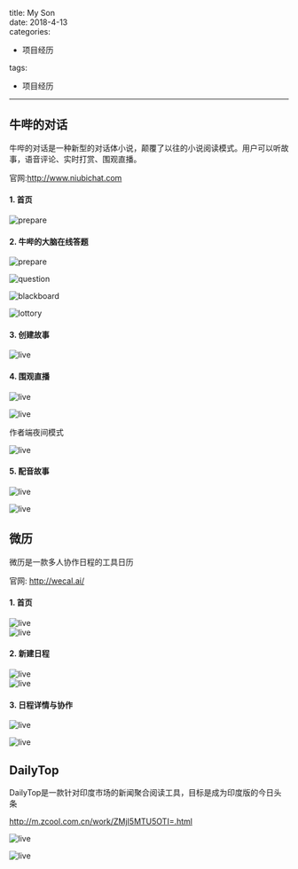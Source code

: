 title: My Son    
date: 2018-4-13     
categories:       

- 项目经历    
       
tags:      
 
- 项目经历    
    
---


## 牛哔的对话

牛哔的对话是一种新型的对话体小说，颠覆了以往的小说阅读模式。用户可以听故事，语音评论、实时打赏、围观直播。 

官网:http://www.niubichat.com   

####  1. 首页  

![prepare](https://github.com/liuyicheng3/learning-summary/blob/master/history/bibi_main_0.jpeg?raw=true) 


####  2. 牛哔的大脑在线答题

![prepare](https://github.com/liuyicheng3/learning-summary/blob/master/history/bibi_arena_0.png?raw=true) 

![question](https://github.com/liuyicheng3/learning-summary/blob/master/history/bibi_arena_1.png?raw=true)  

![blackboard](https://github.com/liuyicheng3/learning-summary/blob/master/history/bibi_arena_2.png?raw=true)

![lottory](https://github.com/liuyicheng3/learning-summary/blob/master/history/bibi_arena_3.png?raw=true)  

####  3. 创建故事

![live](https://github.com/liuyicheng3/learning-summary/blob/master/history/bibi_create_0.jpeg?raw=true) 


####  4. 围观直播    

![live](https://github.com/liuyicheng3/learning-summary/blob/master/history/bibi_live_0.png?raw=true) 

![live](https://github.com/liuyicheng3/learning-summary/blob/master/history/bibi_live_1.png?raw=true)    

作者端夜间模式   


![live](https://github.com/liuyicheng3/learning-summary/blob/master/history/bibi_live_2.jpeg?raw=true) 

####  5. 配音故事   

![live](https://github.com/liuyicheng3/learning-summary/blob/master/history/bibi_review_0.jpeg?raw=true) 

![live](https://github.com/liuyicheng3/learning-summary/blob/master/history/bibi_review_1.jpeg?raw=true) 



## 微历

微历是一款多人协作日程的工具日历

官网: http://wecal.ai/

####  1. 首页   

![live](https://github.com/liuyicheng3/learning-summary/blob/master/history/wecal_04.jpeg?raw=true)   
![live](https://github.com/liuyicheng3/learning-summary/blob/master/history/wecal_05.jpeg?raw=true)  

####  2. 新建日程  

![live](https://github.com/liuyicheng3/learning-summary/blob/master/history/wecal_00.png?raw=true)   
![live](https://github.com/liuyicheng3/learning-summary/blob/master/history/wecal_01.png?raw=true)  

####  3. 日程详情与协作   

![live](https://github.com/liuyicheng3/learning-summary/blob/master/history/wecal_02.jpeg?raw=true)  

![live](https://github.com/liuyicheng3/learning-summary/blob/master/history/wecal_03.jpeg?raw=true)


## DailyTop

DailyTop是一款针对印度市场的新闻聚合阅读工具，目标是成为印度版的今日头条   

http://m.zcool.com.cn/work/ZMjI5MTU5OTI=.html

![live](https://github.com/liuyicheng3/learning-summary/blob/master/history/DailyTop_0.png?raw=true) 

![live](https://github.com/liuyicheng3/learning-summary/blob/master/history/DailyTop_1.png?raw=true)

